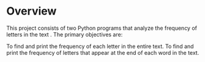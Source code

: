 # Overview
This project consists of two Python programs that analyze the frequency of letters in the text . The primary objectives are:

To find and print the frequency of each letter in the entire text.
To find and print the frequency of letters that appear at the end of each word in the text.
